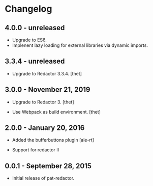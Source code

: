 # Changelog


## 4.0.0 - unreleased

- Upgrade to ES6.
- Implenent lazy loading for external libraries via dynamic imports.


## 3.3.4 - unreleased

- Upgrade to Redactor 3.3.4.
  [thet]


## 3.0.0 - November 21, 2019

- Upgrade to Redactor 3.
  [thet]

- Use Webpack as build environment.
  [thet]


## 2.0.0 - January 20, 2016

- Added the bufferbuttons plugin
  [ale-rt]

- Support for redactor II

## 0.0.1 - September 28, 2015

- Initial release of pat-redactor.
